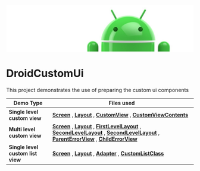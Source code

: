 ![Banner](images/Logo-new.png)

# DroidCustomUi
This project demonstrates the use of preparing the custom ui components


**Demo Type** | **Files used**
------------ | -------------
**Single level custom view** | [**Screen**](app/src/main/java/com/demo/code/ui/singleLevel/SingleLevelUiFragment.kt) , [**Layout**](app/src/main/res/layout/fragment_single_level.xml) , [**CustomView**](app/src/main/java/com/demo/code/ui/custom/ErrorView.kt) , [**CustomViewContents**](app/src/main/res/layout/error_view.xml)
**Multi level custom view** | [**Screen**](app/src/main/java/com/demo/code/ui/multiLevel/MultiLevelUiFragment.kt) , [**Layout**](app/src/main/res/layout/fragment_multi_level.xml) , [**FirstLevelLayout**](app/src/main/res/layout/parent_error_view.xml) , [**SecondLevelLayout**](app/src/main/res/layout/error_view.xml) , [**SecondLevelLayout**](app/src/main/res/layout/error_view.xml) , [**ParentErrorView**](app/src/main/java/com/demo/code/ui/custom/ParentErrorView.kt) , [**ChildErrorView**](app/src/main/java/com/demo/code/ui/custom/ErrorView.kt)
**Single level custom list view** | [**Screen**](app/src/main/java/com/demo/code/ui/singleLevelListView/SingleLevelListFragment.kt) , [**Layout**](app/src/main/res/layout/fragment_single_level_list.xml) , [**Adapter**](app/src/main/java/com/demo/code/ui/custom/CustomListAdapter.kt) , [**CustomListClass**](app/src/main/java/com/demo/code/ui/custom/CustomListItems.kt)
